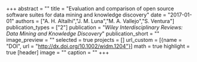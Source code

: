 +++
abstract = ""
title = "Evaluation and comparison of open source software suites for data mining and knowledge discovery"
date = "2017-01-01"
authors = ["A. H. Altalhi","J. M. Luna","M. A. Vallejo","S. Ventura"]
publication_types = ["2"]
publication = "_Wiley Interdisciplinary Reviews: Data Mining and Knowledge Discovery_"
publication_short = ""
image_preview = ""
selected = true
projects = []
url_custom = [{name = "DOI", url = "http://dx.doi.org/10.1002/widm.1204"}]
math = true
highlight = true
[header]
image = ""
caption = ""
+++

